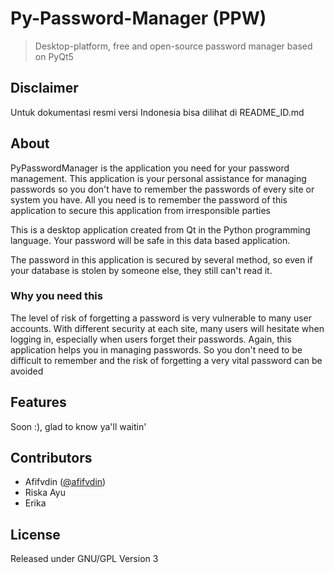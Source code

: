 # Py-Password-Manager (PPW)

> Desktop-platform, free and open-source password manager based on PyQt5

## Disclaimer

Untuk dokumentasi resmi versi Indonesia bisa dilihat di README_ID.md

## About

PyPasswordManager is the application you need for your password management. This application is your personal assistance for managing passwords so you don't have to remember the passwords of every site or system you have. All you need is to remember the password of this application to secure this application from irresponsible parties

This is a desktop application created from Qt in the Python programming language. Your password will be safe in this data based application.

The password in this application is secured by several method, so even if your database is stolen by someone else, they still can't read it.

### Why you need this

The level of risk of forgetting a password is very vulnerable to many user accounts. With different security at each site, many users will hesitate when logging in, especially when users forget their passwords. Again, this application helps you in managing passwords. So you don't need to be difficult to remember and the risk of forgetting a very vital password can be avoided

## Features

Soon :), glad to know ya'll waitin'

## Contributors

- Afifvdin ([@afifvdin](https://github.com/Afifvdin))
- Riska Ayu
- Erika

## License

Released under GNU/GPL Version 3
